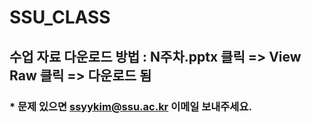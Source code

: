 # SSU_CLASS
## 수업 자료 다운로드 방법 : N주차.pptx 클릭 => View Raw 클릭 => 다운로드 됨

### * 문제 있으면 ssyykim@ssu.ac.kr 이메일 보내주세요.
